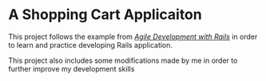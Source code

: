 # A Shopping Cart Applicaiton

This project follows the example from [*Agile Development with Rails*](http://www.amazon.com/Agile-Development-Rails-Facets-Ruby/dp/1937785564)
in order to learn and practice developing Rails application.

This project also includes some modifications made by me in order to further improve my development skills